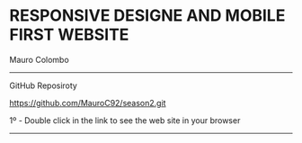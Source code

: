 # RESPONSIVE DESIGNE AND MOBILE FIRST WEBSITE

Mauro Colombo

---

 GitHub Reposiroty

<https://github.com/MauroC92/season2.git>

1º - Double click in the link to see the web site in your browser

---